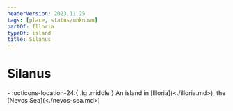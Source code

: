 ```yaml
---
headerVersion: 2023.11.25
tags: [place, status/unknown]
partOf: Illoria
typeOf: island
title: Silanus
---
```


# Silanus
<div class="grid cards ext-narrow-margin ext-one-column" markdown>
-    :octicons-location-24:{ .lg .middle } An island in [Illoria](<./illoria.md>), the [Nevos Sea](<./nevos-sea.md>)  
</div>



